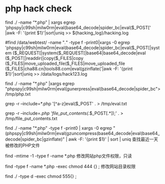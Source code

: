 # php hack check

find ./ -name “*.php” | xargs egrep ‘phpspy|c99sh|milw0rm|eval\(base64_decode|spider_bc|eval\(\$_POST\[' |awk -F: '{print $1}'|sort|uniq >> ${hacking_log}/hacking.log


#find /data/webtest/ -name "*.*" -type f -print0|xargs -0 egrep 'phpspy|c99sh|milw0rm|eval\(base64_decode|spider_bc|eval\(\$_POST\[|system \(\$_REQUEST\[|system\(\$_REQUEST\[|base64|base64_decode|eval \(\$_POST\[|readdir\(|copy\(\$_FILES|copy \(\$_FILES|move_uploaded_file\(\$_FILES|move_uploaded_file \(\$_FILES|cha88.cn|tools88.com|eval\(gzinflate\('|awk -F: '{print $1}'|sort|uniq >> /data/logs/hack123.log




find ./ -name "*.php" |xargs egrep "phpspy|c99sh|milw0rm|eval\(gunerpress|eval\(base64_decode|spider_bc"> /tmp/php.txt

grep -r –include=*.php  '[^a-z]eval($_POST' . > /tmp/eval.txt

grep -r –include=*.php  'file_put_contents(.*$_POST\[.*\]);' . > /tmp/file_put_contents.txt

find ./ -name "*.php" -type f -print0 | xargs -0 egrep "(phpspy|c99sh|milw0rm|eval\(gzuncompress\(base64_decode|eval\(base64_decode|spider_bc|gzinflate)" | awk -F: '{print $1}' | sort | uniq
查找最近一天被修改的PHP文件

find -mtime -1 -type f -name \*.php
修改网站php文件权限，只读

find -type f -name \*.php -exec chmod 444 {} \;
修改网站目录权限

find ./ -type d -exec chmod 555{} \;
